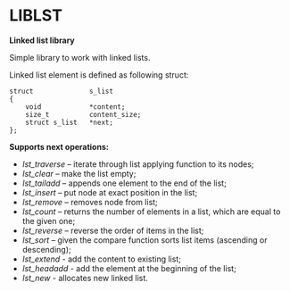 # LIBLST

**Linked list library**

Simple library to work with linked lists.

Linked list element is defined as following struct:

```
struct				s_list
{
	void			*content;
	size_t			content_size;
	struct s_list	*next;
};
```

**Supports next operations:**

- *lst_traverse* – iterate through list applying function to its nodes;
- *lst_clear* – make the list empty;
- *lst_tailadd* – appends one element to the end of the list;
- *lst_insert* – put node at exact position in the list;
- *lst_remove* – removes node from list;
- *lst_count* – returns the number of elements in a list, which are equal to the given one;
- *lst_reverse* – reverse the order of items in the list;
- *lst_sort* – given the compare function sorts list items (ascending or descending);
- *lst_extend* - add the content to existing list;
- *lst_headadd* - add the element at the beginning of the list;
- *lst_new* - allocates new linked list.
